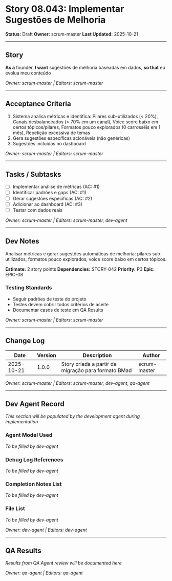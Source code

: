 # Story 08.043: Implementar Sugestões de Melhoria

**Status:** Draft
**Owner:** scrum-master
**Last Updated:** 2025-10-21

---

## Story

**As a** founder,
**I want** sugestões de melhoria baseadas em dados,
**so that** eu evolua meu conteúdo

*Owner: scrum-master | Editors: scrum-master*

---

## Acceptance Criteria

1. Sistema analisa métricas e identifica: Pilares sub-utilizados (< 20%), Canais desbalanceados (> 70% em um canal), Voice score baixo em certos tópicos/pilares, Formatos pouco explorados (0 carrosséis em 1 mês), Repetição excessiva de temas
2. Gera sugestões específicas acionáveis (não genéricas)
3. Sugestões incluídas no dashboard

*Owner: scrum-master | Editors: scrum-master*

---

## Tasks / Subtasks

- [ ] Implementar análise de métricas (AC: #1)
- [ ] Identificar padrões e gaps (AC: #1)
- [ ] Gerar sugestões específicas (AC: #2)
- [ ] Adicionar ao dashboard (AC: #3)
- [ ] Testar com dados reais

*Owner: scrum-master | Editors: scrum-master, dev-agent*

---

## Dev Notes

Analisar métricas e gerar sugestões automáticas de melhoria: pilares sub-utilizados, formatos pouco explorados, voice score baixo em certos tópicos.

**Estimate:** 2 story points
**Dependencies:** STORY-042
**Priority:** P3
**Epic:** EPIC-08

### Testing Standards

- Seguir padrões de teste do projeto
- Testes devem cobrir todos critérios de aceite
- Documentar casos de teste em QA Results

*Owner: scrum-master | Editors: scrum-master*

---

## Change Log

| Date | Version | Description | Author |
|------|---------|-------------|--------|
| 2025-10-21 | 1.0.0 | Story criada a partir de migração para formato BMad | scrum-master |

*Owner: scrum-master | Editors: scrum-master, dev-agent, qa-agent*

---

## Dev Agent Record

*This section will be populated by the development agent during implementation*

### Agent Model Used

*To be filled by dev-agent*

### Debug Log References

*To be filled by dev-agent*

### Completion Notes List

*To be filled by dev-agent*

### File List

*To be filled by dev-agent*

*Owner: dev-agent | Editors: dev-agent*

---

## QA Results

*Results from QA Agent review will be documented here*

*Owner: qa-agent | Editors: qa-agent*
